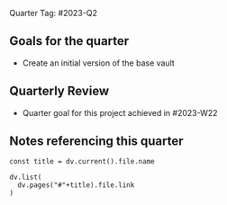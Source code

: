 Quarter Tag: #2023-Q2

## Goals for the quarter

* Create an initial version of the base vault

## Quarterly Review

- Quarter goal for this project achieved in #2023-W22 

## Notes referencing this quarter
```dataviewjs
const title = dv.current().file.name

dv.list(
  dv.pages("#"+title).file.link
)
```
